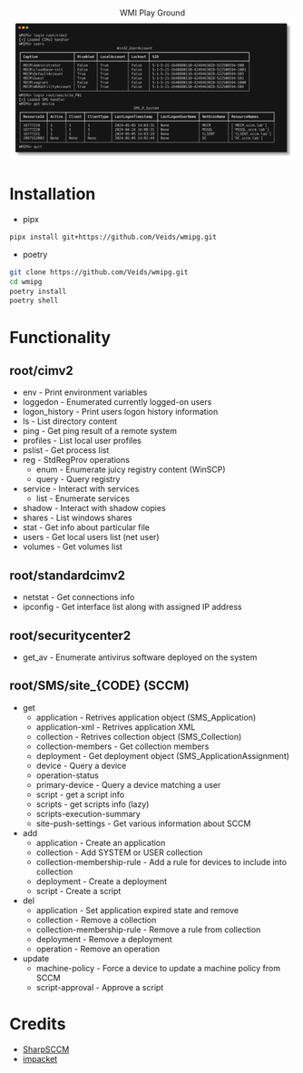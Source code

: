 <p align=center>
  <br>
  <span>WMI Play Ground</span>
  <br>
  <img src="images/preview.png"/>
</p>

# Installation

* pipx

```bash
pipx install git+https://github.com/Veids/wmipg.git
```

* poetry

```bash
git clone https://github.com/Veids/wmipg.git 
cd wmipg
poetry install
poetry shell
```

# Functionality

## root/cimv2

* env - Print environment variables
* loggedon - Enumerated currently logged-on users
* logon_history - Print users logon history information
* ls - List directory content
* ping - Get ping result of a remote system
* profiles - List local user profiles
* pslist - Get process list
* reg - StdRegProv operations
    * enum - Enumerate juicy registry content (WinSCP)
    * query - Query registry
* service - Interact with services
    * list - Enumerate services
* shadow - Interact with shadow copies
* shares - List windows shares
* stat - Get info about particular file
* users - Get local users list (net user)
* volumes - Get volumes list

## root/standardcimv2

* netstat - Get connections info
* ipconfig - Get interface list along with assigned IP address

## root/securitycenter2

* get_av - Enumerate antivirus software deployed on the system

## root/SMS/site_{CODE} (SCCM)

* get
    * application - Retrives application object (SMS_Application)
    * application-xml - Retrives application XML
    * collection - Retrives collection object (SMS_Collection)
    * collection-members - Get collection members
    * deployment - Get deployment object (SMS_ApplicationAssignment)
    * device - Query a device
    * operation-status
    * primary-device - Query a device matching a user
    * script - get a script info
    * scripts - get scripts info (lazy)
    * scripts-execution-summary
    * site-push-settings - Get various information about SCCM
* add
    * application - Create an application
    * collection - Add SYSTEM or USER collection
    * collection-membership-rule - Add a rule for devices to include into collection
    * deployment - Create a deployment
    * script - Create a script
* del
    * application - Set application expired state and remove
    * collection - Remove a collection
    * collection-membership-rule - Remove a rule from collection
    * deployment - Remove a deployment
    * operation - Remove an operation
* update
    * machine-policy - Force a device to update a machine policy from SCCM
    * script-approval - Approve a script

# Credits

* [SharpSCCM](https://github.com/Mayyhem/SharpSCCM)
* [impacket](https://github.com/fortra/impacket)
